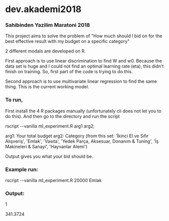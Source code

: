 # dev.akademi2018
### Sahibinden Yazilim Maratoni 2018

This project aims to solve the problem of "How much should I bid on for the best effective result with my budget on a specific category"

2 different modals are developed on R.

First approach is to use linear discrimination to find W and w0. Because the data set is huge and I could not find an optimal learning rate (eta), this didn't finish on training.
So, first part of the code is trying to do this. 

Second approach is to use multivariate linear regression to find the same thing. This is the current working model.

### To run, 
First install the 4 R packages manually (unfortunately cli does not let you to do this).
And then go to the directory and run the script

rscript --vanilla ml_experiment.R arg1 arg2;

arg1: Your total budget
arg2: Category (from this set: 'İkinci El ve Sıfır Alışveriş', 'Emlak', 'Vasıta', 'Yedek Parça, Aksesuar, Donanım & Tuning', 'İş Makineleri & Sanayi', 'Hayvanlar Alemi')

Output gives you what your bid should be.

### Example run:

rscript --vanilla ml_experiment.R 20000 Emlak

### Output:

1

341.3724

